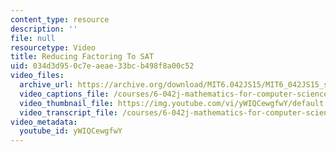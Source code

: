 ```yaml
---
content_type: resource
description: ''
file: null
resourcetype: Video
title: Reducing Factoring To SAT
uid: 034d3d95-0c7e-aeae-33bc-b498f8a00c52
video_files:
  archive_url: https://archive.org/download/MIT6.042JS15/MIT6_042JS15_sat_factors_video_ipod.mp4
  video_captions_file: /courses/6-042j-mathematics-for-computer-science-spring-2015/b206b6509c365bc6b8fc3bcf9d48e2ea_yWIQCewgfwY.vtt
  video_thumbnail_file: https://img.youtube.com/vi/yWIQCewgfwY/default.jpg
  video_transcript_file: /courses/6-042j-mathematics-for-computer-science-spring-2015/d04c5e683e1acda26fd6e0acab9592eb_yWIQCewgfwY.pdf
video_metadata:
  youtube_id: yWIQCewgfwY
---
```


